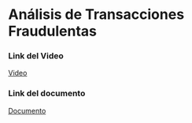 # Análisis de Transacciones Fraudulentas

### Link del Video
[Video](https://youtu.be/tQ9pTqh1IUU)
### Link del documento
[Documento](https://docs.google.com/document/d/1NAH92BlXTpZsXMsFgv38t-ncH1DlcdZYh7w8E3OxZhg/edit?usp=sharing)
